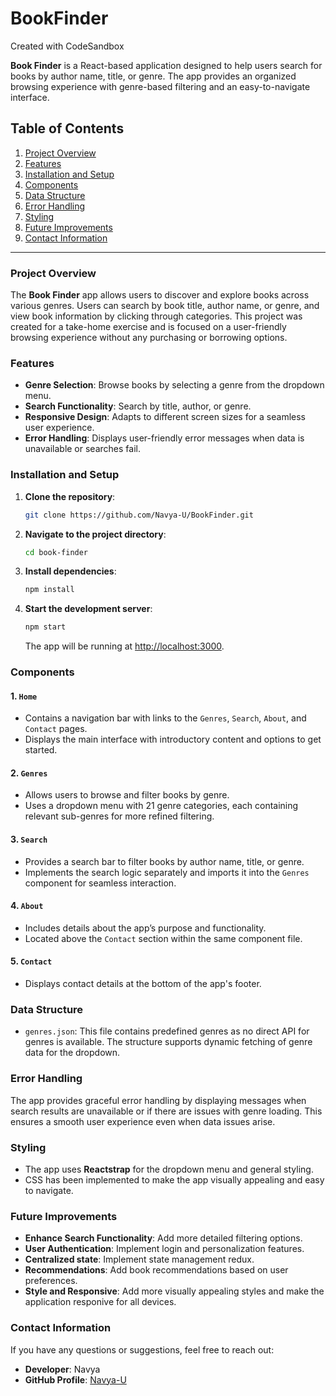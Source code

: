 # BookFinder
Created with CodeSandbox


**Book Finder** is a React-based application designed to help users search for books by author name, title, or genre. The app provides an organized browsing experience with genre-based filtering and an easy-to-navigate interface.

## Table of Contents

1. [Project Overview](#project-overview)
2. [Features](#features)
3. [Installation and Setup](#installation-and-setup)
4. [Components](#components)
5. [Data Structure](#data-structure)
6. [Error Handling](#error-handling)
7. [Styling](#styling)
8. [Future Improvements](#future-improvements)
9. [Contact Information](#contact-information)

---

### Project Overview

The **Book Finder** app allows users to discover and explore books across various genres. Users can search by book title, author name, or genre, and view book information by clicking through categories. This project was created for a take-home exercise and is focused on a user-friendly browsing experience without any purchasing or borrowing options.

### Features

- **Genre Selection**: Browse books by selecting a genre from the dropdown menu.
- **Search Functionality**: Search by title, author, or genre.
- **Responsive Design**: Adapts to different screen sizes for a seamless user experience.
- **Error Handling**: Displays user-friendly error messages when data is unavailable or searches fail.

### Installation and Setup

1. **Clone the repository**:
   ```bash
   git clone https://github.com/Navya-U/BookFinder.git
   ```
2. **Navigate to the project directory**:
   ```bash
   cd book-finder
   ```
3. **Install dependencies**:
   ```bash
   npm install
   ```
4. **Start the development server**:
   ```bash
   npm start
   ```
   The app will be running at [http://localhost:3000](http://localhost:3000).

### Components

#### 1. `Home`
   - Contains a navigation bar with links to the `Genres`, `Search`, `About`, and `Contact` pages.
   - Displays the main interface with introductory content and options to get started.

#### 2. `Genres`
   - Allows users to browse and filter books by genre.
   - Uses a dropdown menu with 21 genre categories, each containing relevant sub-genres for more refined filtering.

#### 3. `Search`
   - Provides a search bar to filter books by author name, title, or genre.
   - Implements the search logic separately and imports it into the `Genres` component for seamless interaction.

#### 4. `About`
   - Includes details about the app’s purpose and functionality.
   - Located above the `Contact` section within the same component file.

#### 5. `Contact`
   - Displays contact details at the bottom of the app's footer.

### Data Structure

- `genres.json`: This file contains predefined genres as no direct API for genres is available. The structure supports dynamic fetching of genre data for the dropdown.

### Error Handling

The app provides graceful error handling by displaying messages when search results are unavailable or if there are issues with genre loading. This ensures a smooth user experience even when data issues arise.

### Styling

- The app uses **Reactstrap** for the dropdown menu and general styling.
- CSS has been implemented to make the app visually appealing and easy to navigate.

### Future Improvements

- **Enhance Search Functionality**: Add more detailed filtering options.
- **User Authentication**: Implement login and personalization features.
- **Centralized state**: Implement state management redux.
- **Recommendations**: Add book recommendations based on user preferences.
- **Style and Responsive**: Add more visually appealing styles and make the application responive for all devices.

### Contact Information

If you have any questions or suggestions, feel free to reach out:

- **Developer**: Navya
- **GitHub Profile**: [Navya-U](https://github.com/Navya-U)

